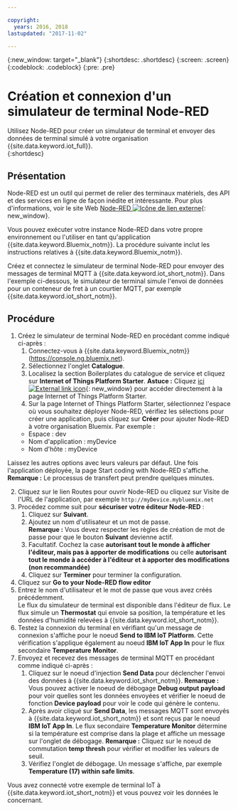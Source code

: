 ```yaml
---

copyright:
  years: 2016, 2018
lastupdated: "2017-11-02"

---
```


{:new_window: target="\_blank"}
{:shortdesc: .shortdesc}
{:screen: .screen}
{:codeblock: .codeblock}
{:pre: .pre}

# Création et connexion d'un simulateur de terminal Node-RED
Utilisez Node-RED pour créer un simulateur de terminal et envoyer des données de terminal simulé à votre organisation {{site.data.keyword.iot_full}}.  
{:shortdesc}

## Présentation
Node-RED est un outil qui permet de relier des terminaux matériels, des API et des services en ligne de façon inédite et intéressante. Pour plus d'informations, voir le site Web [Node-RED ![Icône de lien externe](../../icons/launch-glyph.svg "External link icon")](http://nodered.org/){: new_window}.  

Vous pouvez exécuter votre instance Node-RED dans votre propre environnement ou l'utiliser en tant qu'application {{site.data.keyword.Bluemix_notm}}. La procédure suivante inclut les instructions relatives à {{site.data.keyword.Bluemix_notm}}.

Créez et connectez le simulateur de terminal Node-RED pour envoyer des messages de terminal MQTT à {{site.data.keyword.iot_short_notm}}. Dans l'exemple ci-dessous, le simulateur de terminal simule l'envoi de données pour un conteneur de fret à un courtier MQTT, par exemple {{site.data.keyword.iot_short_notm}}.

## Procédure

1. Créez le simulateur de terminal Node-RED en procédant comme indiqué ci-après :   
    1. Connectez-vous à {{site.data.keyword.Bluemix_notm}} (https://console.ng.bluemix.net).
    2. Sélectionnez l'onglet **Catalogue**.
    3. Localisez la section Boilerplates du catalogue de service et cliquez sur **Internet of Things Platform Starter**. **Astuce :** Cliquez [ici ![External link icon](../../icons/launch-glyph.svg "External link icon")](https://console.ng.bluemix.net/catalog/starters/internet-of-things-platform-starter){: new_window} pour accéder directement à la page Internet of Things Platform Starter.
    4. Sur la page Internet of Things Platform Starter, sélectionnez l'espace où vous souhaitez déployer Node-RED, vérifiez les sélections pour créer une application, puis cliquez sur **Créer** pour ajouter Node-RED à votre organisation Bluemix. Par exemple :
    <ul>
     <li> Espace : dev
     <li> Nom d'application : myDevice
     <li> Nom d'hôte : myDevice  
    </ul>  
Laissez les autres options avec leurs valeurs par défaut. Une fois l'application déployée, la page Start coding with Node-RED s'affiche.
**Remarque :** Le processus de transfert peut prendre quelques minutes.  

2. Cliquez sur le lien Routes pour ouvrir Node-RED ou cliquez sur Visite de l'URL de l'application, par exemple `http://myDevice.mybluemix.net`  
3. Procédez comme suit pour **sécuriser votre éditeur Node-RED** :
    1. Cliquez sur **Suivant**.
    2. Ajoutez un nom d'utilisateur et un mot de passe.  
    **Remarque :** Vous devez respecter les règles de création de mot de passe pour que le bouton **Suivant** devienne actif.  
    3. Facultatif. Cochez la case **autorisant tout le monde à afficher l'éditeur, mais pas à apporter de modifications** ou celle **autorisant tout le monde à accéder à l'éditeur et à apporter des modifications (non recommandée)**
    4. Cliquez sur **Terminer** pour terminer la configuration.
4. Cliquez sur **Go to your Node-RED flow editor**
5. Entrez le nom d'utilisateur et le mot de passe que vous avez créés précédemment.  
Le flux du simulateur de terminal est disponible dans l'éditeur de flux. Le flux simule un **Thermostat** qui envoie sa position, la température et les données d'humidité relevées à {{site.data.keyword.iot_short_notm}}.  
6. Testez la connexion du terminal en vérifiant qu'un message de connexion s'affiche pour le noeud **Send to IBM IoT Platform**. Cette vérification s'applique également au noeud **IBM IoT App In** pour le flux secondaire **Temperature Monitor**.  
7. Envoyez et recevez des messages de terminal MQTT en procédant comme indiqué ci-après :  
    1. Cliquez sur le noeud d'injection **Send Data** pour déclencher l'envoi des données à {{site.data.keyword.iot_short_notm}}.
       **Remarque :** Vous pouvez activer le noeud de débogage **Debug output payload** pour voir quelles sont les données envoyées et vérifier le noeud de fonction **Device payload** pour voir le code qui génère le contenu. 
    2. Après avoir cliqué sur **Send Data**, les messages MQTT sont envoyés à {{site.data.keyword.iot_short_notm}} et sont reçus par le noeud **IBM IoT App In**. Le flux secondaire **Temperature Monitor** détermine si la température est comprise dans la plage et affiche un message sur l'onglet de débogage. 
       **Remarque :** Cliquez sur le noeud de commutation **temp thresh** pour vérifier et modifier les valeurs de seuil.
    3. Vérifiez l'onglet de débogage. Un message s'affiche, par exemple **Temperature (17) within safe limits**.
    
Vous avez connecté votre exemple de terminal IoT à {{site.data.keyword.iot_short_notm}} et vous pouvez voir les données le concernant.
